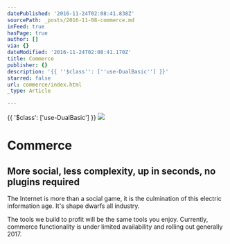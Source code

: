 ```yaml
---
datePublished: '2016-11-24T02:08:41.838Z'
sourcePath: _posts/2016-11-08-commerce.md
inFeed: true
hasPage: true
author: []
via: {}
dateModified: '2016-11-24T02:08:41.170Z'
title: Commerce
publisher: {}
description: '{{ ''$class'': [''use-DualBasic''] }}'
starred: false
url: commerce/index.html
_type: Article

---
```

{{ '$class': \['use-DualBasic'\] }}
![](https://the-grid-user-content.s3-us-west-2.amazonaws.com/5ebeadee-e2b4-4feb-8b7a-dedfa1a4a262.jpg)

# Commerce

## More social, less complexity, up in seconds, no plugins required

The Internet is more than a social game, it is the culmination of this electric information age. It's shape dwarfs all industry.

The tools we build to profit will be the same tools you enjoy. Currently, commerce functionality is under limited availability and rolling out generally 2017\.